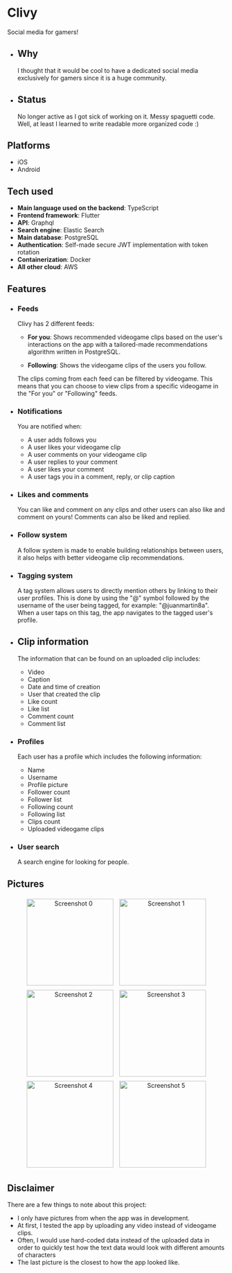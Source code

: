 # Clivy
Social media for gamers!

  - ## Why
    I thought that it would be cool to have a dedicated social media exclusively for gamers since it is a huge community.

  - ## Status
    No longer active as I got sick of working on it. Messy spaguetti code. Well, at least I learned to write readable more organized code :)

## Platforms
- iOS
- Android

## Tech used
- **Main language used on the backend**: TypeScript
- **Frontend framework**: Flutter
- **API**: Graphql
- **Search engine**: Elastic Search
- **Main database**: PostgreSQL
- **Authentication**: Self-made secure JWT implementation with token rotation
- **Containerization**: Docker
- **All other cloud**: AWS

## Features
- ### Feeds
  Clivy has 2 different feeds:
  
    - **For you**: Shows recommended videogame clips based on the user's interactions on the app with a tailored-made recommendations algorithm written in PostgreSQL.
  
    - **Following**: Shows the videogame clips of the users you follow.
  
  The clips coming from each feed can be filtered by videogame. This means that you can choose to view clips from a specific videogame in the "For you" or "Following" feeds.
- ### Notifications
  You are notified when:
    - A user adds follows you
    - A user likes your videogame clip
    - A user comments on your videogame clip
    - A user replies to your comment
    - A user likes your comment
    - A user tags you in a comment, reply, or clip caption
- ### Likes and comments
  You can like and comment on any clips and other users can also like and comment on yours! Comments can also be liked and replied.
- ### Follow system
  A follow system is made to enable building relationships between users, it also helps with better videogame clip recommendations.
- ### Tagging system
  A tag system allows users to directly mention others by linking to their user profiles. This is done by using the "@" symbol followed by the username of the user being tagged, for example: "@juanmartin8a". When a user taps on this tag, the app navigates to the tagged user's profile.
- ## Clip information
  The information that can be found on an uploaded clip includes:
    - Video
    - Caption
    - Date and time of creation
    - User that created the clip
    - Like count
    - Like list
    - Comment count
    - Comment list
- ### Profiles
  Each user has a profile which includes the following information:
  - Name
  - Username
  - Profile picture
  - Follower count
  - Follower list
  - Following count
  - Following list
  - Clips count
  - Uploaded videogame clips  
- ### User search
  A search engine for looking for people.

## Pictures
<div style="text-align: center;">
  <img src="https://github.com/user-attachments/assets/aba6de07-dd4a-4e4d-b958-ea8389fa8d5f" alt="Screenshot 0" width="200" style="max-width: 100%; height: auto; display: inline-block; margin: 5px;" />
  <img src="https://github.com/user-attachments/assets/6337de9d-1487-4b44-8cb7-7fccdaa1066a" alt="Screenshot 1" width="200" style="max-width: 100%; height: auto; display: inline-block; margin: 5px;" />
  <img src="https://github.com/user-attachments/assets/e632fbdc-bf33-4cfb-b905-d932185e65a6" alt="Screenshot 2" width="200" style="max-width: 100%; height: auto; display: inline-block; margin: 5px;" />
  <img src="https://github.com/user-attachments/assets/e958fa3c-e48e-49b5-a9b7-50d406cb97b0" alt="Screenshot 3" width="200" style="max-width: 100%; height: auto; display: inline-block; margin: 5px;" />
  <img src="https://github.com/user-attachments/assets/4e73f232-6fcc-4491-a155-8fb2b9f50ec0" alt="Screenshot 4" width="200" style="max-width: 100%; height: auto; display: inline-block; margin: 5px;" />
  <img src="https://github.com/user-attachments/assets/5a58dc31-1825-4953-8450-225ae2955e35" alt="Screenshot 5" width="200" style="max-width: 100%; height: auto; display: inline-block; margin: 5px;" />
</div>

## Disclaimer
There are a few things to note about this project:
  - I only have pictures from when the app was in development.
  - At first, I tested the app by uploading any video instead of videogame clips.
  - Often, I would use hard-coded data instead of the uploaded data in order to quickly test how the text data would look with different amounts of characters
  - The last picture is the closest to how the app looked like.
